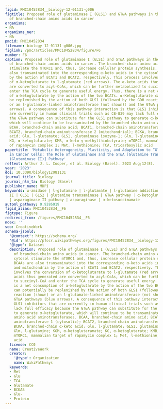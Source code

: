 ```yaml
---
figid: PMC10452834__biology-12-01131-g006
figtitle: Proposed role of glutaminase I (GLS1) and GTωA pathways in the metabolism
  of branched-chain amino acids in cancer
organisms:
- NA
organisms_ner:
- NA
pmcid: PMC10452834
filename: biology-12-01131-g006.jpg
figlink: /pmc/articles/PMC10452834/figure/F6
number: F6
caption: Proposed role of glutaminase I (GLS1) and GTωA pathways in the metabolism
  of branched-chain amino acids in cancer. The branched-chain amino acids in the cytosol
  stimulate the mTORC1 and, thus, increase cellular protein synthesis. The BCAAs are
  also transaminated into the corresponding α-keto acids in the cytosol and mitochondria
  by the action of BCAT1 and BCAT2, respectively. This process involves the conversion
  of α-ketoglutarate to l-glutamate (red arrows). The α-keto acids thus generated
  are converted to acyl-CoAs, which can be further metabolized to succinyl-CoA and
  enter the TCA cycle to generate useful energy. Thus, there is a net consumption
  of α-ketoglutarate by the action of the two BCATs. α-Ketoglutarate can potentially
  be replenished by the action of both GLS1 (followed by the GDH reaction (shown)
  or an l-glutamate-linked aminotransferase (not shown)) and the GTωA pathways (blue
  arrows). A consequence of this pathway interaction is that GLS1 inhibitors that
  are currently in human clinical trials such as CB-839 may lack full efficacy because
  the GTωA pathway can substitute for the GLS1 pathway to generate α-ketoglutarate,
  which will continue to be transaminated by the branched-chain amino acid aminotransferases.
  BCAA, branched-chain amino acid; BCAT1, branched-chain aminotransferase 1 (cytosolic);
  BCAT2, branched-chain aminotransferase 2 (mitochondrial); BCKA, branched-chain α-keto
  acid; Glu, l-glutamate; GLS1, glutaminase isozyme-1; Gln, l-glutamine; KGM, α-ketoglutaramate;
  KG, α-ketoglutarate; KMB, α-keto-γ-methylthiobutyrate; mTORC1, mammalian target
  of rapamycin complex 1; Met, l-methionine; TCA, tricarboxylic acid
papertitle: 'Metabolic Heterogeneity, Plasticity, and Adaptation to “Glutamine Addiction”
  in Cancer Cells: The Role of Glutaminase and the GTωA [Glutamine Transaminase—ω-Amidase
  (Glutaminase II)] Pathway'
reftext: Arthur J. L. Cooper, et al. Biology (Basel). 2023 Aug;12(8).
year: '2023'
doi: 10.3390/biology12081131
journal_title: Biology
journal_nlm_ta: Biology (Basel)
publisher_name: MDPI
keywords: ω-amidase | l-glutamine | l-glutamate | l-glutamine addiction | glutaminase
  II | GLS1 | GLS2 | glutamine transaminase | GTωA pathway | α-ketoglutaramate | α-ketoglutarate
  | asparaginase II pathway | asparaginase | α-ketosuccinamate
automl_pathway: 0.9286019
figid_alias: PMC10452834__F6
figtype: Figure
redirect_from: /figures/PMC10452834__F6
ndex: ''
seo: CreativeWork
schema-jsonld:
  '@context': https://schema.org/
  '@id': https://pfocr.wikipathways.org/figures/PMC10452834__biology-12-01131-g006.html
  '@type': Dataset
  description: Proposed role of glutaminase I (GLS1) and GTωA pathways in the metabolism
    of branched-chain amino acids in cancer. The branched-chain amino acids in the
    cytosol stimulate the mTORC1 and, thus, increase cellular protein synthesis. The
    BCAAs are also transaminated into the corresponding α-keto acids in the cytosol
    and mitochondria by the action of BCAT1 and BCAT2, respectively. This process
    involves the conversion of α-ketoglutarate to l-glutamate (red arrows). The α-keto
    acids thus generated are converted to acyl-CoAs, which can be further metabolized
    to succinyl-CoA and enter the TCA cycle to generate useful energy. Thus, there
    is a net consumption of α-ketoglutarate by the action of the two BCATs. α-Ketoglutarate
    can potentially be replenished by the action of both GLS1 (followed by the GDH
    reaction (shown) or an l-glutamate-linked aminotransferase (not shown)) and the
    GTωA pathways (blue arrows). A consequence of this pathway interaction is that
    GLS1 inhibitors that are currently in human clinical trials such as CB-839 may
    lack full efficacy because the GTωA pathway can substitute for the GLS1 pathway
    to generate α-ketoglutarate, which will continue to be transaminated by the branched-chain
    amino acid aminotransferases. BCAA, branched-chain amino acid; BCAT1, branched-chain
    aminotransferase 1 (cytosolic); BCAT2, branched-chain aminotransferase 2 (mitochondrial);
    BCKA, branched-chain α-keto acid; Glu, l-glutamate; GLS1, glutaminase isozyme-1;
    Gln, l-glutamine; KGM, α-ketoglutaramate; KG, α-ketoglutarate; KMB, α-keto-γ-methylthiobutyrate;
    mTORC1, mammalian target of rapamycin complex 1; Met, l-methionine; TCA, tricarboxylic
    acid
  license: CC0
  name: CreativeWork
  creator:
    '@type': Organization
    name: WikiPathways
  keywords:
  - Met
  - Glu
  - TCA
  - Glutamate
  - BCKAS
  - Glu-
  - Protein
---
```

